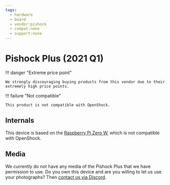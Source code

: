 ```yaml
---
tags:
  - hardware
  - board
  - vendor:pishock
  - compat:none
  - support:none
---
```


# Pishock Plus (2021 Q1)

!!! danger "Extreme price point"

    We strongly discouraging buying products from this vendor due to their extremely high price points. 

!!! failure "Not compatible"

    This product is not compatible with OpenShock.

## Internals

This device is based on the [Raspberry Pi Zero W](https://www.raspberrypi.com/products/raspberry-pi-zero-w/), which is not compatible with OpenShock.

## Media

We currently do not have any media of the Pishock Plus that we have permission to use. Do you own this device and are you willing to let us use your photographs? Then [contact us via Discord](https://discord.gg/AHcCbXbEcF).